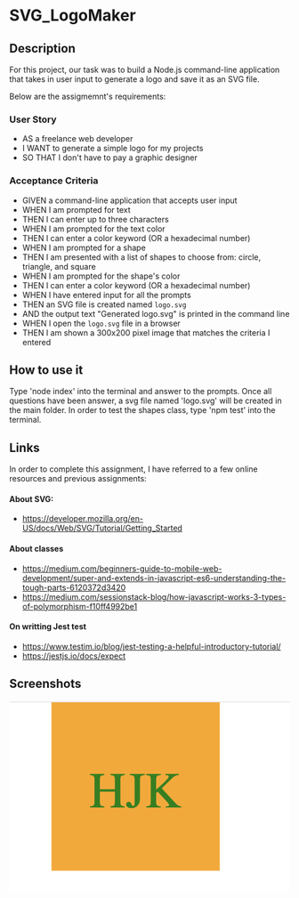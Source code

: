 # SVG_LogoMaker

## Description

For this project, our task was to build a Node.js command-line application that takes in user input to generate a logo and save it as an SVG file.

Below are the assigmemnt's requirements:

### User Story

* AS a freelance web developer
* I WANT to generate a simple logo for my projects
* SO THAT I don't have to pay a graphic designer

### Acceptance Criteria

* GIVEN a command-line application that accepts user input
* WHEN I am prompted for text
* THEN I can enter up to three characters
* WHEN I am prompted for the text color
* THEN I can enter a color keyword (OR a hexadecimal number)
* WHEN I am prompted for a shape
* THEN I am presented with a list of shapes to choose from: circle, triangle, and square
* WHEN I am prompted for the shape's color
* THEN I can enter a color keyword (OR a hexadecimal number)
* WHEN I have entered input for all the prompts
* THEN an SVG file is created named `logo.svg`
* AND the output text "Generated logo.svg" is printed in the command line
* WHEN I open the `logo.svg` file in a browser
* THEN I am shown a 300x200 pixel image that matches the criteria I entered

## How to use it

Type 'node index' into the terminal and answer to the prompts. Once all questions have been answer, a svg file named 'logo.svg' will be created in the main folder.
In order to test the shapes class, type 'npm test' into the terminal.

## Links

In order to complete this assignment, I have referred to a few online resources and previous assignments:

#### About SVG:
* https://developer.mozilla.org/en-US/docs/Web/SVG/Tutorial/Getting_Started

#### About classes
* https://medium.com/beginners-guide-to-mobile-web-development/super-and-extends-in-javascript-es6-understanding-the-tough-parts-6120372d3420
* https://medium.com/sessionstack-blog/how-javascript-works-3-types-of-polymorphism-f10ff4992be1

#### On writting Jest test
* https://www.testim.io/blog/jest-testing-a-helpful-introductory-tutorial/
* https://jestjs.io/docs/expect


## Screenshots

![Logo Output Example](./image/Screen%20Shot%202024-01-02%20at%2010.11.04%20AM.png)